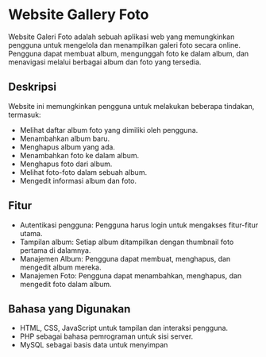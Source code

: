 # Website Gallery Foto

Website Galeri Foto adalah sebuah aplikasi web yang memungkinkan pengguna untuk mengelola dan menampilkan galeri foto secara online. 
Pengguna dapat membuat album, mengunggah foto ke dalam album, dan menavigasi melalui berbagai album dan foto yang tersedia.

## Deskripsi

Website ini memungkinkan pengguna untuk melakukan beberapa tindakan, termasuk:

- Melihat daftar album foto yang dimiliki oleh pengguna.
- Menambahkan album baru.
- Menghapus album yang ada.
- Menambahkan foto ke dalam album.
- Menghapus foto dari album.
- Melihat foto-foto dalam sebuah album.
- Mengedit informasi album dan foto.

## Fitur

- Autentikasi pengguna: Pengguna harus login untuk mengakses fitur-fitur utama.
- Tampilan album: Setiap album ditampilkan dengan thumbnail foto pertama di dalamnya.
- Manajemen Album: Pengguna dapat membuat, menghapus, dan mengedit album mereka.
- Manajemen Foto: Pengguna dapat menambahkan, menghapus, dan mengedit foto dalam album.


## Bahasa yang Digunakan

- HTML, CSS, JavaScript untuk tampilan dan interaksi pengguna.
- PHP sebagai bahasa pemrograman untuk sisi server.
- MySQL sebagai basis data untuk menyimpan
